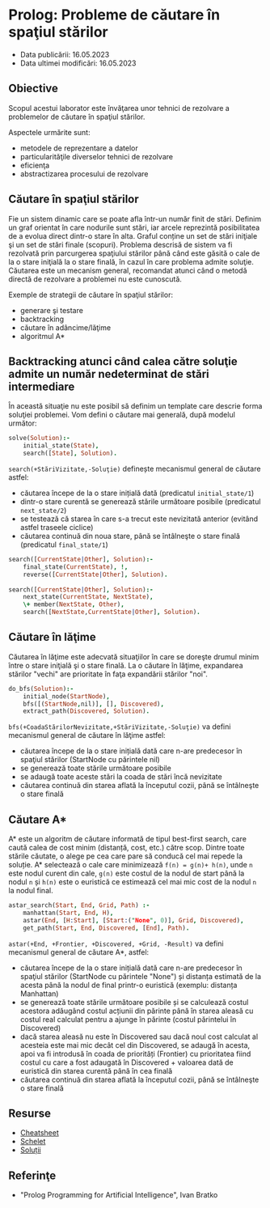 # Prolog: Probleme de căutare în spaţiul stărilor

  - Data publicării: 16.05.2023
  - Data ultimei modificări: 16.05.2023

## Obiective

Scopul acestui laborator este învăţarea unor tehnici de rezolvare a problemelor de căutare în spaţiul stărilor.

Aspectele urmărite sunt:

  - metodele de reprezentare a datelor
  - particularităţile diverselor tehnici de rezolvare
  - eficienţa
  - abstractizarea procesului de rezolvare

## Căutare în spaţiul stărilor

Fie un sistem dinamic care se poate afla într-un număr finit de stări. Definim un graf orientat în care nodurile sunt stări, iar arcele reprezintă posibilitatea de a evolua direct dintr-o stare în alta. Graful conține un set de stări iniţiale şi un set de stări finale (scopuri). Problema descrisă de sistem va fi rezolvată prin parcurgerea spaţiului stărilor până când este găsită o cale de la o stare iniţială la o stare finală, în cazul în care problema admite soluţie. Căutarea este un mecanism general, recomandat atunci când o metodă directă de rezolvare a problemei nu este cunoscută.

Exemple de strategii de căutare în spaţiul stărilor:

  - generare şi testare
  - backtracking
  - căutare în adâncime/lăţime
  - algoritmul A\*

## Backtracking atunci când calea către soluţie admite un număr nedeterminat de stări intermediare

În această situaţie nu este posibil să definim un template care descrie forma soluţiei problemei. Vom defini o căutare mai generală, după modelul următor:

```prolog 
solve(Solution):-
    initial_state(State),
    search([State], Solution).
```

`search(+StăriVizitate,-Soluţie)` definește mecanismul general de căutare astfel:

  - căutarea începe de la o stare inițială dată (predicatul `initial_state/1`)
  - dintr-o stare curentă se generează stările următoare posibile (predicatul `next_state/2`)
  - se testează că starea în care s-a trecut este nevizitată anterior (evitând astfel traseele ciclice)
  - căutarea continuă din noua stare, până se întâlneşte o stare finală (predicatul `final_state/1`)

```prolog 
search([CurrentState|Other], Solution):-
    final_state(CurrentState), !,
    reverse([CurrentState|Other], Solution).
    
search([CurrentState|Other], Solution):-
    next_state(CurrentState, NextState),
    \+ member(NextState, Other),
    search([NextState,CurrentState|Other], Solution).

```

## Căutare în lăţime

Căutarea în lăţime este adecvată situaţiilor în care se doreşte drumul
minim între o stare iniţială şi o stare finală. La o căutare în lăţime,
expandarea stărilor "vechi" are prioritate în faţa expandării stărilor
"noi".

```prolog 
do_bfs(Solution):-
    initial_node(StartNode),
    bfs([(StartNode,nil)], [], Discovered),
    extract_path(Discovered, Solution).
```

`bfs(+CoadaStărilorNevizitate,+StăriVizitate,-Soluţie)` va defini mecanismul general de căutare în lăţime astfel:

  - căutarea începe de la o stare inițială dată care n-are predecesor în spaţiul stărilor (StartNode cu părintele nil)
  - se generează toate stările următoare posibile
  - se adaugă toate aceste stări la coada de stări încă nevizitate
  - căutarea continuă din starea aflată la începutul cozii, până se întâlneşte o stare finală

## Căutare A\*

A\* este un algoritm de căutare informată de tipul best-first search, care caută calea de cost minim (distanță, cost, etc.) către scop. Dintre toate stările căutate, o alege pe cea care pare să conducă cel mai repede la soluție. A\* selectează o cale care minimizează `f(n) = g(n)+ h(n)`, unde `n` este nodul curent din cale, `g(n)` este costul de la nodul de start până la nodul `n` și `h(n)` este o euristică ce estimează cel mai mic cost de la nodul `n` la nodul final.

```prolog 
astar_search(Start, End, Grid, Path) :-
    manhattan(Start, End, H),  
    astar(End, [H:Start], [Start:("None", 0)], Grid, Discovered),
    get_path(Start, End, Discovered, [End], Path).
```

`astar(+End, +Frontier, +Discovered, +Grid, -Result)` va defini
mecanismul general de căutare A\*, astfel:

  - căutarea începe de la o stare inițială dată care n-are predecesor în spaţiul stărilor (StartNode cu părintele "None") și distanța estimată de la acesta până la nodul de final printr-o euristică (exemplu: distanța Manhattan)
  - se generează toate stările următoare posibile și se calculează costul acestora adăugând costul acțiunii din părinte până în starea aleasă cu costul real calculat pentru a ajunge în părinte (costul părintelui în Discovered)
  - dacă starea aleasă nu este în Discovered sau dacă noul cost calculat al acesteia este mai mic decât cel din Discovered, se adaugă în acesta, apoi va fi introdusă în coada de priorități (Frontier) cu prioritatea fiind costul cu care a fost adaugată în Discovered + valoarea dată de euristică din starea curentă până în cea finală
  - căutarea continuă din starea aflată la începutul cozii, până se întâlneşte o stare finală


## Resurse


-   [Cheatsheet](https://github.com/cs-pub-ro/PP-laboratoare/raw/master/prolog/cautare/prolog-cheatsheet-3.pdf)
-   [Schelet](https://ocw.cs.pub.ro/courses/_media/pp/23/laboratoare/prolog/cautare-schelet.zip)
-   [Soluții](https://ocw.cs.pub.ro/courses/_media/pp/23/laboratoare/prolog/cautare-solutii.zip)

## Referinţe

  - "Prolog Programming for Artificial Intelligence", Ivan Bratko
